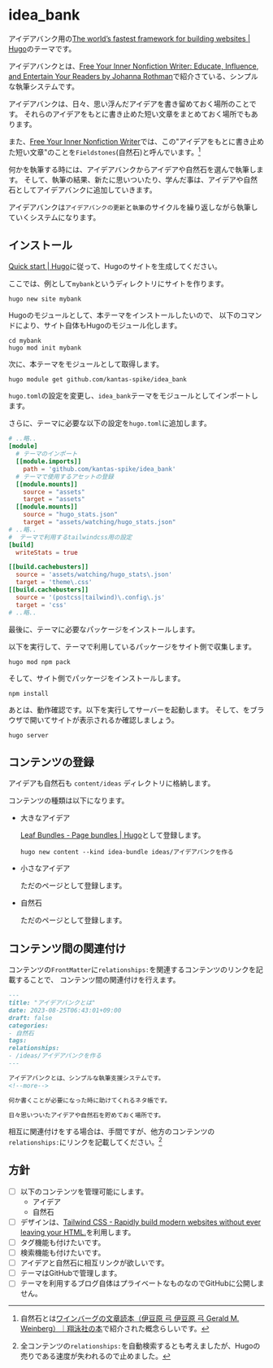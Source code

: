 # idea_bank

アイデアバンク用の[The world’s fastest framework for building websites | Hugo](https://gohugo.io/)のテーマです。

アイデアバンクとは、[Free Your Inner Nonfiction Writer: Educate, Influence, and Entertain Your Readers by Johanna Rothman](https://pragprog.com/titles/d-jrnfwriter/free-your-inner-nonfiction-writer/)で紹介さている、シンプルな執筆システムです。

アイデアバンクは、日々、思い浮んだアイデアを書き留めておく場所のことです。
それらのアイデアをもとに書き止めた短い文章をまとめておく場所でもあります。

また、[Free Your Inner Nonfiction Writer](https://pragprog.com/titles/d-jrnfwriter/free-your-inner-nonfiction-writer/)では、この"アイデアをもとに書き止めた短い文章"のことを`Fieldstones`(自然石)と呼んでいます。[^1]

何かを執筆する時には、アイデアバンクからアイデアや自然石を選んで執筆します。
そして、執筆の結果、新たに思いついたり、学んだ事は、アイデアや自然石としてアイデアバンクに追加していきます。

アイデアバンクは`アイデアバンクの更新`と`執筆`のサイクルを繰り返しながら執筆していくシステムになります。

## インストール

[Quick start | Hugo](https://gohugo.io/getting-started/quick-start/#explanation-of-commands)に従って、Hugoのサイトを生成してください。

ここでは、例として`mybank`というディレクトリにサイトを作ります。

~~~shell
hugo new site mybank
~~~

Hugoのモジュールとして、本テーマをインストールしたいので、
以下のコマンドにより、サイト自体もHugoのモジュール化します。

~~~shell
cd mybank
hugo mod init mybank
~~~

次に、本テーマをモジュールとして取得します。

~~~shell
hugo module get github.com/kantas-spike/idea_bank
~~~

`hugo.toml`の設定を変更し、`idea_bank`テーマをモジュールとしてインポートします。

さらに、テーマに必要な以下の設定を`hugo.toml`に追加します。

~~~toml
# ..略..
[module]
  # テーマのインポート
  [[module.imports]]
    path = 'github.com/kantas-spike/idea_bank'
  # テーマで使用するアセットの登録
  [[module.mounts]]
    source = "assets"
    target = "assets"
  [[module.mounts]]
    source = "hugo_stats.json"
    target = "assets/watching/hugo_stats.json"
# ..略..
#  テーマで利用するtailwindcss用の設定
[build]
  writeStats = true

[[build.cachebusters]]
  source = 'assets/watching/hugo_stats\.json'
  target = 'theme\.css'
[[build.cachebusters]]
  source = '(postcss|tailwind)\.config\.js'
  target = 'css'
# ..略..
~~~

最後に、テーマに必要なパッケージをインストールします。

以下を実行して、テーマで利用しているパッケージをサイト側で収集します。

~~~shell
hugo mod npm pack
~~~

そして、サイト側でパッケージをインストールします。

~~~shell
npm install
~~~

あとは、動作確認です。以下を実行してサーバーを起動します。
そして、[](http://localhost:1313/)をブラウザで開いてサイトが表示されるか確認しましょう。

~~~shell
hugo server
~~~

## コンテンツの登録

アイデアも自然石も `content/ideas` ディレクトリに格納します。

コンテンツの種類は以下になります。

- 大きなアイデア

  [Leaf Bundles - Page bundles | Hugo](https://gohugo.io/content-management/page-bundles/#leaf-bundles)として登録します。

  ~~~shell
  hugo new content --kind idea-bundle ideas/アイデアバンクを作る
  ~~~

- 小さなアイデア

  ただのページとして登録します。

- 自然石

  ただのページとして登録します。


## コンテンツ間の関連付け

コンテンツの`FrontMatter`に`relationships:`を関連するコンテンツのリンクを記載することで、
コンテンツ間の関連付けを行えます。

~~~markdown
---
title: "アイデアバンクとは"
date: 2023-08-25T06:43:01+09:00
draft: false
categories:
- 自然石
tags:
relationships:
- /ideas/アイデアバンクを作る
---

アイデアバンクとは、シンプルな執筆支援システムです。
<!--more-->

何か書くことが必要になった時に助けてくれるネタ帳です。

日々思いついたアイデアや自然石を貯めておく場所です。
~~~

相互に関連付けをする場合は、手間ですが、他方のコンテンツの`relationships:`にリンクを記載してください。[^2]

## 方針

- [ ] 以下のコンテンツを管理可能にします。
  - アイデア
  - 自然石
- [ ] デザインは、[Tailwind CSS - Rapidly build modern websites without ever leaving your HTML.](https://tailwindcss.com/)を利用します。
- [ ] タグ機能も付けたいです。
- [ ] 検索機能も付けたいです。
- [ ] アイデアと自然石に相互リンクが欲しいです。
- [ ] テーマはGitHubで管理します。
- [ ] テーマを利用するブログ自体はプライベートなものなのでGitHubに公開しません。

[^1]: 自然石とは[ワインバーグの文章読本（伊豆原 弓 伊豆原 弓 Gerald M. Weinberg）｜翔泳社の本](https://www.shoeisha.co.jp/book/detail/9784798111223)で紹介された概念らしいです。
[^2]: 全コンテンツの`relationships:`を自動検索するとも考えましたが、Hugoの売りである速度が失われるので止めました。
